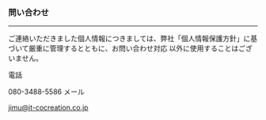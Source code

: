 ### 問い合わせ

---

ご連絡いただきました個人情報につきましては、弊社「個人情報保護方針」に基づいて厳重に管理するとともに、お問い合わせ対応 以外に使用することはございません。

電話

080-3488-5586
メール

jimu@it-cocreation.co.jp
